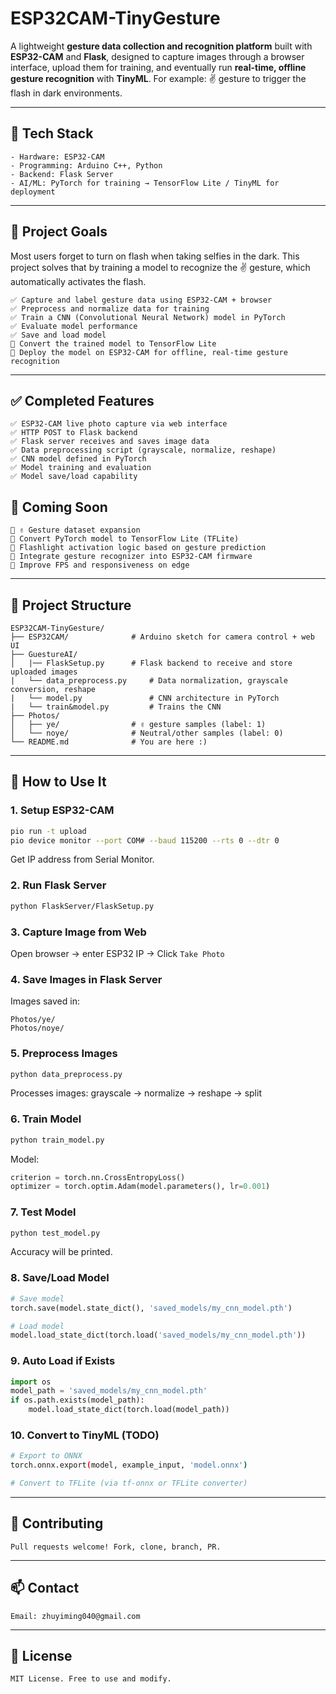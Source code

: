 # ESP32CAM-TinyGesture

A lightweight **gesture data collection and recognition platform** built with **ESP32-CAM** and **Flask**, designed to capture images through a browser interface, upload them for training, and eventually run **real-time, offline gesture recognition** with **TinyML**. For example: ✌️ gesture to trigger the flash in dark environments.

---

## 🚀 Tech Stack

```text
- Hardware: ESP32-CAM
- Programming: Arduino C++, Python
- Backend: Flask Server
- AI/ML: PyTorch for training → TensorFlow Lite / TinyML for deployment
```

---

## 🎯 Project Goals

Most users forget to turn on flash when taking selfies in the dark. This project solves that by training a model to recognize the ✌️ gesture, which automatically activates the flash.

```text
✅ Capture and label gesture data using ESP32-CAM + browser
✅ Preprocess and normalize data for training
✅ Train a CNN (Convolutional Neural Network) model in PyTorch
✅ Evaluate model performance
✅ Save and load model
🚧 Convert the trained model to TensorFlow Lite
🚧 Deploy the model on ESP32-CAM for offline, real-time gesture recognition
```

---

## ✅ Completed Features

```text
✅ ESP32-CAM live photo capture via web interface
✅ HTTP POST to Flask backend
✅ Flask server receives and saves image data
✅ Data preprocessing script (grayscale, normalize, reshape)
✅ CNN model defined in PyTorch
✅ Model training and evaluation
✅ Model save/load capability
```

## 🚧 Coming Soon

```text
🚧 ✌ Gesture dataset expansion
🚧 Convert PyTorch model to TensorFlow Lite (TFLite)
🚧 Flashlight activation logic based on gesture prediction
🚧 Integrate gesture recognizer into ESP32-CAM firmware
🚧 Improve FPS and responsiveness on edge
```

---

## 📁 Project Structure

```text
ESP32CAM-TinyGesture/
├── ESP32CAM/              # Arduino sketch for camera control + web UI
├── GuestureAI/
│   |── FlaskSetup.py      # Flask backend to receive and store uploaded images
|   └── data_preprocess.py     # Data normalization, grayscale conversion, reshape
|   └── model.py               # CNN architecture in PyTorch
|   └── train&model.py         # Trains the CNN
├── Photos/
│   ├── ye/                # ✌ gesture samples (label: 1)
│   └── noye/              # Neutral/other samples (label: 0)
└── README.md              # You are here :)
```

---

## 🧪 How to Use It

### 1. Setup ESP32-CAM

```bash
pio run -t upload
pio device monitor --port COM# --baud 115200 --rts 0 --dtr 0
```

Get IP address from Serial Monitor.

### 2. Run Flask Server

```bash
python FlaskServer/FlaskSetup.py
```

### 3. Capture Image from Web

Open browser → enter ESP32 IP → Click `Take Photo`

### 4. Save Images in Flask Server

Images saved in:

```text
Photos/ye/
Photos/noye/
```

### 5. Preprocess Images

```bash
python data_preprocess.py
```

Processes images: grayscale → normalize → reshape → split

### 6. Train Model

```bash
python train_model.py
```

Model:

```python
criterion = torch.nn.CrossEntropyLoss()
optimizer = torch.optim.Adam(model.parameters(), lr=0.001)
```

### 7. Test Model

```bash
python test_model.py
```

Accuracy will be printed.

### 8. Save/Load Model

```python
# Save model
torch.save(model.state_dict(), 'saved_models/my_cnn_model.pth')

# Load model
model.load_state_dict(torch.load('saved_models/my_cnn_model.pth'))
```

### 9. Auto Load if Exists

```python
import os
model_path = 'saved_models/my_cnn_model.pth'
if os.path.exists(model_path):
    model.load_state_dict(torch.load(model_path))
```

### 10. Convert to TinyML (TODO)

```bash
# Export to ONNX
torch.onnx.export(model, example_input, 'model.onnx')

# Convert to TFLite (via tf-onnx or TFLite converter)
```

---

## 🤝 Contributing

```text
Pull requests welcome! Fork, clone, branch, PR.
```

---

## 📫 Contact

```text
Email: zhuyiming040@gmail.com
```

---

## 📄 License

```text
MIT License. Free to use and modify.
```
